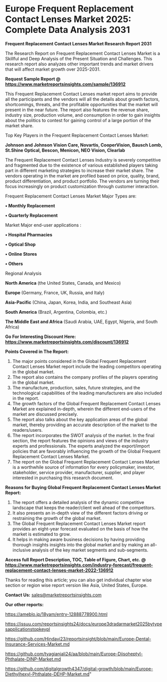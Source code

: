 # Europe  Frequent Replacement Contact Lenses Market 2025: Complete Data Analysis 2031

<strong>Frequent Replacement Contact Lenses Market Research Report 2031</strong>

The Research Report on Frequent Replacement Contact Lenses Market is a Skillful and Deep Analysis of the Present Situation and Challenges. This research report also analyzes other important trends and market drivers that will affect market growth over 2025-2031.

<strong>Request Sample Report @ <a href=https://www.marketreportsinsights.com/sample/136912>https://www.marketreportsinsights.com/sample/136912</a></strong>

This Frequent Replacement Contact Lenses market report aims to provide all the participants and the vendors will all the details about growth factors, shortcomings, threats, and the profitable opportunities that the market will present in the near future. The report also features the revenue share, industry size, production volume, and consumption in order to gain insights about the politics to contest for gaining control of a large portion of the market share.

Top Key Players in the Frequent Replacement Contact Lenses Market:

<strong>Johnson and Johnson Vision Care, Novartis, CooperVision, Bausch  Lomb, St.Shine Optical, Bescon, Menicon, NEO Vision, Clearlab</strong>

The Frequent Replacement Contact Lenses Industry is severely competitive and fragmented due to the existence of various established players taking part in different marketing strategies to increase their market share. The vendors operating in the market are profiled based on price, quality, brand, product differentiation, and product portfolio. The vendors are turning their focus increasingly on product customization through customer interaction.

Frequent Replacement Contact Lenses Market Major Types are:

<strong>• Monthly Replacement

• Quarterly Replacement</strong>

Market Major end-user applications :

<strong>• Hospital Pharmacies

• Optical Shop

• Online Stores

• Others</strong>

Regional Analysis

</u><strong><b>North America</b></strong> (the United States, Canada, and Mexico)

<strong><b>Europe </b></strong>(Germany, France, UK, Russia, and Italy)

<strong><b>Asia-Pacific</b></strong> (China, Japan, Korea, India, and Southeast Asia)

<strong><b>South America</b></strong> (Brazil, Argentina, Colombia, etc.)

<strong><b>The Middle East and Africa</b></strong> (Saudi Arabia, UAE, Egypt, Nigeria, and South Africa)

<strong>Go For Interesting Discount Here: <a href=https://www.marketreportsinsights.com/discount/136912>https://www.marketreportsinsights.com/discount/136912</a></strong>

<strong>Points Covered in The Report:</strong>
<ol>
  <li>The major points considered in the Global Frequent Replacement Contact Lenses Market report include the leading competitors operating in the global market.</li>
  <li>The report also contains the company profiles of the players operating in the global market.</li>
  <li>The manufacture, production, sales, future strategies, and the technological capabilities of the leading manufacturers are also included in the report.</li>
  <li>The growth factors of the Global Frequent Replacement Contact Lenses Market are explained in-depth, wherein the different end-users of the market are discussed precisely.</li>
  <li>The report also talks about the key application areas of the global market, thereby providing an accurate description of the market to the readers/users.</li>
  <li>The report incorporates the SWOT analysis of the market. In the final section, the report features the opinions and views of the industry experts and professionals. The experts analyzed the export/import policies that are favorably influencing the growth of the Global Frequent Replacement Contact Lenses Market.</li>
  <li>The report on the Global Frequent Replacement Contact Lenses Market is a worthwhile source of information for every policymaker, investor, stakeholder, service provider, manufacturer, supplier, and player interested in purchasing this research document.</li>
</ol>
<strong>Reasons for Buying Global Frequent Replacement Contact Lenses Market Report:</strong>

<ol>
  <li>The report offers a detailed analysis of the dynamic competitive landscape that keeps the reader/client well ahead of the competitors.</li>
  <li>It also presents an in-depth view of the different factors driving or restraining the growth of the global market.</li>
  <li>The Global Frequent Replacement Contact Lenses Market report provides an eight-year forecast evaluated on the basis of how the market is estimated to grow.</li>
  <li>It helps in making aware business decisions by having providing thorough insights insights into the global market and by making an all-inclusive analysis of the key market segments and sub-segments.</li>
</ol>
<strong>Access full Report Description, TOC, Table of Figure, Chart, etc. @ <a href=https://www.marketreportsinsights.com/industry-forecast/frequent-replacement-contact-lenses-market-2022-136912>https://www.marketreportsinsights.com/industry-forecast/frequent-replacement-contact-lenses-market-2022-136912</a></strong>


Thanks for reading this article; you can also get individual chapter wise section or region wise report version like Asia, United States, Europe.

<strong>Contact Us:</strong>
sales@marketreportsinsights.com

<strong>Our other reports:</strong>

<a href=https://ameblo.jp/18yam/entry-12888778900.html>https://ameblo.jp/18yam/entry-12888778900.html</a>

<a href=https://issuu.com/reportsinsights24/docs/europe3dradarmarket2025bytypesapplicationstopkeypl>https://issuu.com/reportsinsights24/docs/europe3dradarmarket2025bytypesapplicationstopkeypl</a>

<a href=https://github.com/Hindavi23/reportsinsight/blob/main/Europe-Dental-Insurance-Services-Market.md>https://github.com/Hindavi23/reportsinsight/blob/main/Europe-Dental-Insurance-Services-Market.md</a>

<a href=https://github.com/tyagianjali24/aa/blob/main/Europe-Diisoheptyl-Phthalate-DINP-Market.md>https://github.com/tyagianjali24/aa/blob/main/Europe-Diisoheptyl-Phthalate-DINP-Market.md</a>

<a href=https://github.com/digitalgrowth4347/digital-growth/blob/main/Europe-Diethylhexyl-Phthalate-DEHP-Market.md>https://github.com/digitalgrowth4347/digital-growth/blob/main/Europe-Diethylhexyl-Phthalate-DEHP-Market.md</a>"
